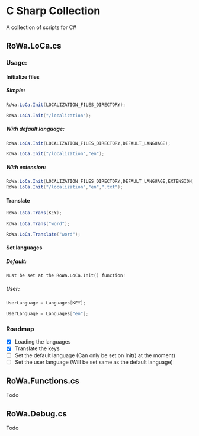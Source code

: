 # C Sharp Collection

A collection of scripts for C#


## RoWa.LoCa.cs

### Usage:

#### Initialize files
##### Simple:
```cs
RoWa.LoCa.Init(LOCALIZATION_FILES_DIRECTORY);

RoWa.LoCa.Init("/localization");
```

##### With default language:
```cs
RoWa.LoCa.Init(LOCALIZATION_FILES_DIRECTORY,DEFAULT_LANGUAGE);

RoWa.LoCa.Init("/localization","en");
```

##### With extension:
```cs
RoWa.LoCa.Init(LOCALIZATION_FILES_DIRECTORY,DEFAULT_LANGUAGE,EXTENSION);
RoWa.LoCa.Init("/localization","en",".txt");
```

#### Translate
```cs
RoWa.LoCa.Trans(KEY);

RoWa.LoCa.Trans("word");

RoWa.LoCa.Translate("word");
```

#### Set languages
##### Default:
```
Must be set at the RoWa.LoCa.Init() function!
```

##### User:
```cs
UserLanguage = Languages[KEY];

UserLanguage = Languages["en"];
```

### Roadmap
- [x] Loading the languages
- [x] Translate the keys
- [ ] Set the default language (Can only be set on Init() at the moment)
- [ ] Set the user language (Will be set same as the default language)

## RoWa.Functions.cs
Todo

## RoWa.Debug.cs
Todo
